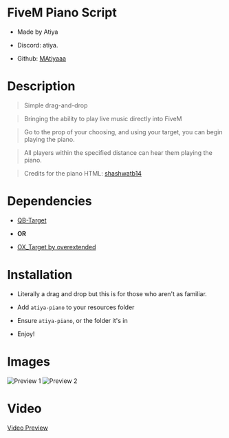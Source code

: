 # FiveM Piano Script

* Made by Atiya

* Discord: atiya.

* Github: [MAtiyaaa](https://github.com/MAtiyaaa)

  

# Description

> Simple drag-and-drop

> Bringing the ability to play live music directly into FiveM

> Go to the prop of your choosing, and using your target, you can begin playing the piano.

> All players within the specified distance can hear them playing the piano.

> Credits for the piano HTML: [shashwatb14](https://github.com/shashwatb14/piano)

  

# Dependencies

* [QB-Target](https://github.com/qbcore-framework/qb-target)

*  **OR**

* [OX_Target by overextended](https://github.com/overextended/ox_target)

  

# Installation

* Literally a drag and drop but this is for those who aren't as familiar.

* Add `atiya-piano` to your resources folder

* Ensure `atiya-piano`, or the folder it's in

* Enjoy!


# Images

![Preview 1](https://i.imgur.com/M6i3V79.png)
![Preview 2](https://i.imgur.com/Up5NlKL.png)

# Video
[Video Preview](https://streamable.com/frm0qi)
